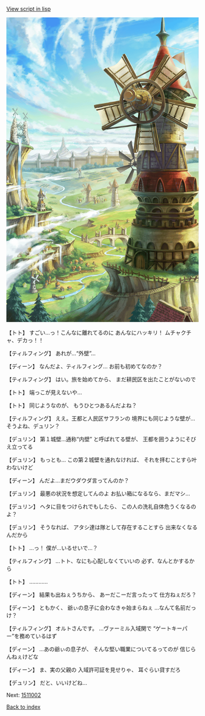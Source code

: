 [View script in lisp](../scripts/1510902.txt)

![005_Windmill.png](../images/backgrounds/005_Windmill.png)

【トト】
すごい…っ！こんなに離れてるのに
あんなにハッキリ！
ムチャクチャ、デカっ！！

【ティルフィング】
あれが…“外壁”…

【ディーン】
なんだよ、ティルフィング…
お前も初めてなのか？

【ティルフィング】
はい。旅を始めてから、
まだ耕民区を出たことがないので

【トト】
端っこが見えないや…

【トト】
同じようなのが、
もうひとつあるんだよね？

【ティルフィング】
ええ。王都と人民区サフランの
境界にも同じような壁が…
そうよね、デュリン？

【デュリン】
第１城壁…通称“内壁”
と呼ばれてる壁が、
王都を囲うようにそびえ立ってる

【デュリン】
もっとも…
この第２城壁を通れなければ、
それを拝むことすら叶わないけど

【ディーン】
んだよ…まだウダウダ言ってんのか？

【デュリン】
最悪の状況を想定してんのよ
お払い箱になるなら、まだマシ…

【デュリン】
ヘタに目をつけられでもしたら、
この人の洗礼自体危うくなるのよ？

【デュリン】
そうなれば、
アタシ達は隊として存在することすら
出来なくなるんだから

【トト】
…っ！
僕が…いるせいで…？

【ティルフィング】
…トト、なにも心配しなくていいの
必ず、なんとかするから

【トト】
…………

【ディーン】
結果も出ねぇうちから、
あーだこーだ言ったって
仕方ねぇだろ？

【ディーン】
ともかく、
爺ぃの息子に会わなきゃ始まらねぇ
…なんて名前だっけ？

【ティルフィング】
オルトさんです。
…ヴァーミル入域関で
“ゲートキーパー”を務めているはず

【ディーン】
…あの爺ぃの息子が、
そんな堅い職業についてるってのが
信じらんねぇけどな

【ディーン】
ま、実の父親の
入域許可証を見せりゃ、
耳ぐらい貸すだろ

【デュリン】
だと、いいけどね…

Next: [1511002](1511002.md)

[Back to index](index.md)
